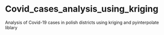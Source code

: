 # Covid_cases_analysis_using_kriging
Analysis of Covid-19 cases in polish districts using  kriging and pyinterpolate liblary
